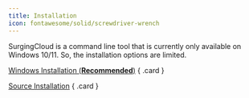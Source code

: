 ```yaml
---
title: Installation
icon: fontawesome/solid/screwdriver-wrench
---
```


SurgingCloud is a command line tool that is currently only available on Windows 10/11. So, the installation options are limited.


<div class="grid" markdown>

[Windows Installation (**Recommended**)](./windows.md)
{ .card }

[Source Installation](./source.md)
{ .card }

</div>